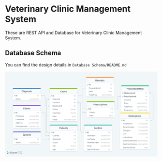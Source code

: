 # Veterinary Clinic Management System

These are REST API and Database for Veterinary Clinic Management System.

## Database Schema

You can find the design details in `Database Schema/README.md`

![Database Schema](/Database%20Schema/VCMS_Schema.png)